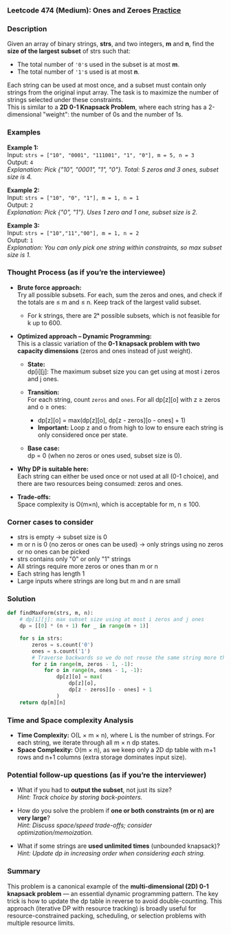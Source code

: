 ### Leetcode 474 (Medium): Ones and Zeroes [Practice](https://leetcode.com/problems/ones-and-zeroes)

### Description  
Given an array of binary strings, **strs**, and two integers, **m** and **n**, find the **size of the largest subset** of strs such that:
- The total number of `'0'`s used in the subset is at most **m**.
- The total number of `'1'`s used is at most **n**.

Each string can be used at most once, and a subset must contain only strings from the original input array. The task is to maximize the number of strings selected under these constraints.  
This is similar to a **2D 0-1 Knapsack Problem**, where each string has a 2-dimensional "weight": the number of 0s and the number of 1s.

### Examples  

**Example 1:**  
Input: `strs = ["10", "0001", "111001", "1", "0"], m = 5, n = 3`  
Output: `4`  
*Explanation: Pick {"10", "0001", "1", "0"}. Total: 5 zeros and 3 ones, subset size is 4.*

**Example 2:**  
Input: `strs = ["10", "0", "1"], m = 1, n = 1`  
Output: `2`  
*Explanation: Pick {"0", "1"}. Uses 1 zero and 1 one, subset size is 2.*

**Example 3:**  
Input: `strs = ["10","11","00"], m = 1, n = 2`  
Output: `1`  
*Explanation: You can only pick one string within constraints, so max subset size is 1.*

### Thought Process (as if you’re the interviewee)  
- **Brute force approach:**  
  Try all possible subsets. For each, sum the zeros and ones, and check if the totals are ≤ m and ≤ n. Keep track of the largest valid subset.

  - For k strings, there are 2ᵏ possible subsets, which is not feasible for k up to 600.

- **Optimized approach – Dynamic Programming:**  
  This is a classic variation of the **0-1 knapsack problem with two capacity dimensions** (zeros and ones instead of just weight).
  
  - **State:**  
    dp[i][j]: The maximum subset size you can get using at most i zeros and j ones.

  - **Transition:**  
    For each string, count `zeros` and `ones`. For all dp[z][o] with z ≥ zeros and o ≥ ones:
    - dp[z][o] = max(dp[z][o], dp[z - zeros][o - ones] + 1)
    - **Important:** Loop z and o from high to low to ensure each string is only considered once per state.

  - **Base case:**  
    dp = 0 (when no zeros or ones used, subset size is 0).

- **Why DP is suitable here:**  
  Each string can either be used once or not used at all (0-1 choice), and there are two resources being consumed: zeros and ones.

- **Trade-offs:**  
  Space complexity is O(m×n), which is acceptable for m, n ≤ 100.

### Corner cases to consider  
- strs is empty → subset size is 0
- m or n is 0 (no zeros or ones can be used) → only strings using no zeros or no ones can be picked
- strs contains only "0" or only "1" strings
- All strings require more zeros or ones than m or n
- Each string has length 1
- Large inputs where strings are long but m and n are small

### Solution

```python
def findMaxForm(strs, m, n):
    # dp[i][j]: max subset size using at most i zeros and j ones
    dp = [[0] * (n + 1) for _ in range(m + 1)]

    for s in strs:
        zeros = s.count('0')
        ones = s.count('1')
        # Traverse backwards so we do not reuse the same string more than once
        for z in range(m, zeros - 1, -1):
            for o in range(n, ones - 1, -1):
                dp[z][o] = max(
                    dp[z][o],
                    dp[z - zeros][o - ones] + 1
                )
    return dp[m][n]
```

### Time and Space complexity Analysis  

- **Time Complexity:** O(L × m × n), where L is the number of strings. For each string, we iterate through all m × n dp states.
- **Space Complexity:** O(m × n), as we keep only a 2D dp table with m+1 rows and n+1 columns (extra storage dominates input size).

### Potential follow-up questions (as if you’re the interviewer)  

- What if you had to **output the subset**, not just its size?  
  *Hint: Track choice by storing back-pointers.*

- How do you solve the problem if **one or both constraints (m or n) are very large**?  
  *Hint: Discuss space/speed trade-offs; consider optimization/memoization.*

- What if some strings are **used unlimited times** (unbounded knapsack)?  
  *Hint: Update dp in increasing order when considering each string.*

### Summary
This problem is a canonical example of the **multi-dimensional (2D) 0-1 knapsack problem** — an essential dynamic programming pattern. The key trick is how to update the dp table in reverse to avoid double-counting. This approach (iterative DP with resource tracking) is broadly useful for resource-constrained packing, scheduling, or selection problems with multiple resource limits.